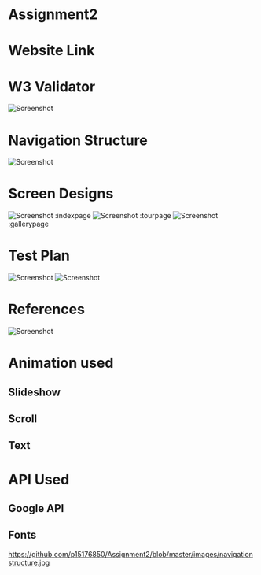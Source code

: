 # Assignment2 

# Website Link 

# W3 Validator 
![Screenshot](https://github.com/p15176850/Assignment2/raw/master/images/w3validator.jpg) 
# Navigation Structure 
![Screenshot](https://github.com/p15176850/Assignment2/raw/master/images/navigationstructure.jpg)
# Screen Designs
![Screenshot](https://github.com/p15176850/Assignment2/raw/master/images/indexpage.jpg) :indexpage 
![Screenshot](https://github.com/p15176850/Assignment2/raw/master/images/tourpage.jpg) :tourpage
![Screenshot](https://github.com/p15176850/Assignment2/raw/master/images/gallerypage.jpg) :gallerypage
# Test Plan 
![Screenshot](https://github.com/p15176850/Assignment2/raw/master/images/testplanone.jpg)
![Screenshot](https://github.com/p15176850/Assignment2/raw/master/images/testplantwo.jpg)
# References 
![Screenshot](https://github.com/p15176850/Assignment2/raw/master/images/references.jpg)

# Animation used 
## Slideshow 
## Scroll 
## Text 

# API Used 
## Google API
## Fonts 

https://github.com/p15176850/Assignment2/blob/master/images/navigationstructure.jpg